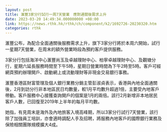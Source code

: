 ```yaml
---
layout: post
title: 滙豐3家分行試行一周7天營業　應對通關後需求上升
date: 2023-03-20 14:49:34.000000000 +08:00
link: https://news.rthk.hk/rthk/ch/component/k2/1692726-20230320.htm
categories: rthk
---
```


滙豐公布，為配合全面通關後服務需求上升，旗下3家分行將於本周六開始，試行一星期7天營業，在周末的額外營業時段為預約客戶提供服務。

3家分行包括海洋中心滙豐尚玉及卓越理財中心、柏寧卓越理財中心、及觀塘分行，星期六延長服務時間至下午5時，星期日營業時間為下午2時至5時。客戶可經網頁預約辦理開戶、啟動網上或流動理財等非現金交易銀行事務。

滙豐香港區財富管理及個人銀行業務分銷主管彭淑貞表示，香港與內地全面通關後，2月到訪分行非本地區民日均數量，較1月平均數升超過1倍，主要受內地客戶帶動。客戶服務中心接獲查詢開戶的個案是1月的兩倍。該行2月新增非本地居民客戶人數，已回復至2019年上半年的每月平均數。

她指，有見周末是海外及內地旅客入境高峰期，所以3家分行試行7天營業，該行除了加強員工培訓，亦會適時調配人手及招聘，將服務內地客戶的國際銀行業務及保險相關團隊規模擴大4成。
